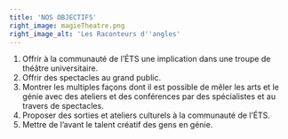 ```yaml
---
title: 'NOS OBJECTIFS'
right_image: magieTheatre.png
right_image_alt: 'Les Raconteurs d''angles'
---
```


1. Offrir à la communauté de l’ÉTS une implication dans une troupe de théâtre universitaire.
2. Offrir des spectacles au grand public.
3. Montrer les multiples façons dont il est possible de mêler les arts et le génie avec des ateliers et des conférences par des spécialistes et au travers de spectacles.
4. Proposer des sorties et ateliers culturels à la communauté de l’ÉTS.
5. Mettre de l’avant le talent créatif des gens en génie.